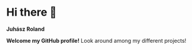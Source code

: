 # Hi there 👋
**Juhász Roland**

**Welcome my GitHub profile!** Look around among my different projects!
<!---![alt text]()


JuhaszRolandGIT/JuhaszRolandGIT is a ✨ special ✨ repository because its `README.md` (this file) appears on your GitHub profile.
You can click the Preview link to take a look at your changes.
--->
